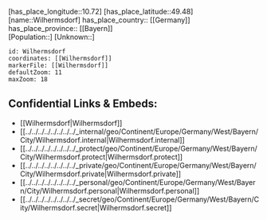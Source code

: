 ﻿---
location: [49.48,10.72] 
mapzoom: [7,12] 
mapmarker: city 
type: City
tags:
- geo/City


SpocWebEntityId: 35613
isDeleted: false
confidential: public

---
[has_place_longitude::10.72] 
[has_place_latitude::49.48] 
[name::Wilhermsdorf] 
has_place_country:: [[Germany]]  
has_place_province:: [[Bayern]]  
[Population::] 
[Unknown::] 


```leaflet
id: Wilhermsdorf
coordinates: [[Wilhermsdorf]] 
markerFile: [[Wilhermsdorf]] 
defaultZoom: 11 
maxZoom: 18
```


## Confidential Links & Embeds: 
- [[Wilhermsdorf|Wilhermsdorf]]  
- [[../../../../../../../../_internal/geo/Continent/Europe/Germany/West/Bayern/City/Wilhermsdorf.internal|Wilhermsdorf.internal]] 
- [[../../../../../../../../_protect/geo/Continent/Europe/Germany/West/Bayern/City/Wilhermsdorf.protect|Wilhermsdorf.protect]] 
- [[../../../../../../../../_private/geo/Continent/Europe/Germany/West/Bayern/City/Wilhermsdorf.private|Wilhermsdorf.private]] 
- [[../../../../../../../../_personal/geo/Continent/Europe/Germany/West/Bayern/City/Wilhermsdorf.personal|Wilhermsdorf.personal]] 
- [[../../../../../../../../_secret/geo/Continent/Europe/Germany/West/Bayern/City/Wilhermsdorf.secret|Wilhermsdorf.secret]] 
